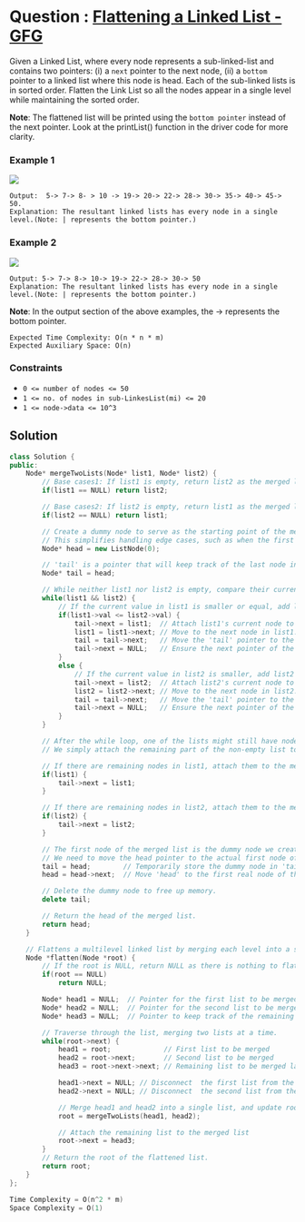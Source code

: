 # Question : [Flattening a Linked List - GFG](https://www.geeksforgeeks.org/problems/flattening-a-linked-list/1)

Given a Linked List, where every node represents a sub-linked-list and contains two pointers:
(i) a `next` pointer to the next node,
(ii) a `bottom` pointer to a linked list where this node is head.
Each of the sub-linked lists is in sorted order.
Flatten the Link List so all the nodes appear in a single level while maintaining the sorted order.

**Note**: The flattened list will be printed using the `bottom pointer` instead of the next pointer. Look at the printList() function in the driver code for more clarity.

### Example 1

![](https://media.geeksforgeeks.org/img-practice/prod/addEditProblem/700192/Web/Other/blobid0_1722066129.png)

```
Output:  5-> 7-> 8- > 10 -> 19-> 20-> 22-> 28-> 30-> 35-> 40-> 45-> 50.
Explanation: The resultant linked lists has every node in a single level.(Note: | represents the bottom pointer.)
```

### Example 2

![](https://media.geeksforgeeks.org/img-practice/prod/addEditProblem/700192/Web/Other/blobid1_1722066171.png)

```
Output: 5-> 7-> 8-> 10-> 19-> 22-> 28-> 30-> 50
Explanation: The resultant linked lists has every node in a single level.(Note: | represents the bottom pointer.)
```

**Note**: In the output section of the above examples, the -> represents the bottom pointer.

```
Expected Time Complexity: O(n * n * m)
Expected Auxiliary Space: O(n)
```

### Constraints

-   `0 <= number of nodes <= 50`
-   `1 <= no. of nodes in sub-LinkesList(mi) <= 20`
-   `1 <= node->data <= 10^3`

## Solution

```Cpp
class Solution {
public:
    Node* mergeTwoLists(Node* list1, Node* list2) {
        // Base cases1: If list1 is empty, return list2 as the merged list.
        if(list1 == NULL) return list2;

        // Base cases2: If list2 is empty, return list1 as the merged list.
        if(list2 == NULL) return list1;

        // Create a dummy node to serve as the starting point of the merged list.
        // This simplifies handling edge cases, such as when the first node of list1 or list2 is the smallest.
        Node* head = new ListNode(0);

        // 'tail' is a pointer that will keep track of the last node in the merged list as we build it.
        Node* tail = head;

        // While neither list1 nor list2 is empty, compare their current nodes and append the smaller one to the merged list.
        while(list1 && list2) {
            // If the current value in list1 is smaller or equal, add list1's node to the merged list.
            if(list1->val <= list2->val) {
                tail->next = list1;  // Attach list1's current node to the merged list.
                list1 = list1->next; // Move to the next node in list1.
                tail = tail->next;   // Move the 'tail' pointer to the newly added node.
                tail->next = NULL;   // Ensure the next pointer of the newly added node is set to NULL.
            }
            else {
                // If the current value in list2 is smaller, add list2's node to the merged list.
                tail->next = list2;  // Attach list2's current node to the merged list.
                list2 = list2->next; // Move to the next node in list2.
                tail = tail->next;   // Move the 'tail' pointer to the newly added node.
                tail->next = NULL;   // Ensure the next pointer of the newly added node is set to NULL.
            }
        }

        // After the while loop, one of the lists might still have nodes left.
        // We simply attach the remaining part of the non-empty list to the merged list.

        // If there are remaining nodes in list1, attach them to the merged list.
        if(list1) {
            tail->next = list1;
        }

        // If there are remaining nodes in list2, attach them to the merged list.
        if(list2) {
            tail->next = list2;
        }

        // The first node of the merged list is the dummy node we created initially.
        // We need to move the head pointer to the actual first node of the merged list.
        tail = head;        // Temporarily store the dummy node in 'tail'.
        head = head->next;  // Move 'head' to the first real node of the merged list.

        // Delete the dummy node to free up memory.
        delete tail;

        // Return the head of the merged list.
        return head;
    }

    // Flattens a multilevel linked list by merging each level into a single sorted list
    Node *flatten(Node *root) {
        // If the root is NULL, return NULL as there is nothing to flatten
        if(root == NULL)
            return NULL;

        Node* head1 = NULL;  // Pointer for the first list to be merged
        Node* head2 = NULL;  // Pointer for the second list to be merged
        Node* head3 = NULL;  // Pointer to keep track of the remaining list

        // Traverse through the list, merging two lists at a time.
        while(root->next) {
            head1 = root;             // First list to be merged
            head2 = root->next;       // Second list to be merged
            head3 = root->next->next; // Remaining list to be merged later

            head1->next = NULL; // Disconnect  the first list from the remaining lists
            head2->next = NULL; // Disconnect  the second list from the remaining lists

            // Merge head1 and head2 into a single list, and update root to the merged list.
            root = mergeTwoLists(head1, head2);

            // Attach the remaining list to the merged list
            root->next = head3;
        }
        // Return the root of the flattened list.
        return root;
    }
};

Time Complexity = O(n^2 * m)
Space Complexity = O(1)
```

